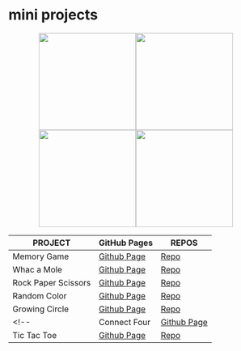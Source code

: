 # mini projects 
<div><center> <img width="192" src="https://user-images.githubusercontent.com/112553001/225093881-fe86bfb7-8bf7-431f-bccb-dd3deac76f7a.png" alt=""><img width="192" src="https://user-images.githubusercontent.com/112553001/225093881-fe86bfb7-8bf7-431f-bccb-dd3deac76f7a.png" alt=""><img width="192" src="https://user-images.githubusercontent.com/112553001/225093881-fe86bfb7-8bf7-431f-bccb-dd3deac76f7a.png" alt=""><img width="192" src="https://user-images.githubusercontent.com/112553001/225093881-fe86bfb7-8bf7-431f-bccb-dd3deac76f7a.png" alt=""></center>
</div>

  
| PROJECT | GitHub Pages | REPOS | 
| -- | -- | -- |
| Memory Game | [Github Page](martscastrillo.github.io/memory-js/) | [Repo](https://github.com/martscastrillo/memory-js) |
| Whac a Mole | [Github Page](https://martscastrillo.github.io/whac_a_mole_js/) | [Repo](https://github.com/martscastrillo/whac_a_mole_js) |
| Rock Paper Scissors | [Github Page](https://martscastrillo.github.io/rock-paper-scissors-js/) | [Repo](https://github.com/martscastrillo/rock-paper-scissors-js) |
| Random Color | [Github Page](https://martscastrillo.github.io/random-color_js/) |[Repo](https://github.com/martscastrillo/random-color_js) |
| Growing Circle | [Github Page](https://martscastrillo.github.io/growing_circle_js/) | [Repo](https://github.com/martscastrillo/growing_circle_js) |
<!-- | Connect Four | [Github Page](    ) | [Repo](https://github.com/martscastrillo/connect_four_js) |
| Tic Tac Toe | [Github Page](    ) | [Repo](https://github.com/martscastrillo/tic-tac-toe-js) |  -->
